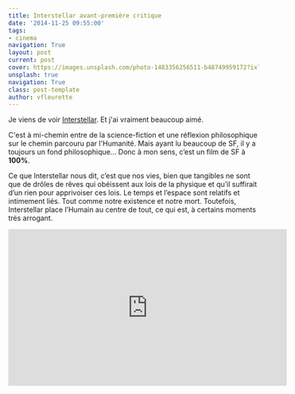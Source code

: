 ```yaml
---
title: Interstellar avant-première critique
date: '2014-11-25 09:55:00'
tags:
- cinema
navigation: True
layout: post
current: post
cover: https://images.unsplash.com/photo-1483356256511-b48749959172?ixlib=rb-0.3.5&q=80&fm=jpg&crop=entropy&cs=tinysrgb&w=1080&fit=max&ixid=eyJhcHBfaWQiOjExNzczfQ&s=816f6bfb0b12f6f2fa48f2fc32d5c1b5
unsplash: true
navigation: True
class: post-template
author: vfleurette
---
```



Je viens de voir <a href="https://cinemur.fr/film/interstellar-226727" target="_blank">Interstellar</a>. Et j'ai vraiment beaucoup aimé.

C'est à mi-chemin entre de la science-fiction et une réflexion philosophique sur le chemin parcouru par l'Humanité. Mais ayant lu beaucoup de SF, il y a toujours un fond philosophique… 
Donc à mon sens, c’est un film de SF à **100%**. 

Ce que Interstellar nous dit, c’est que nos vies, bien que tangibles ne sont que de drôles de rêves qui obéissent aux lois de la physique et qu’il suffirait d’un rien pour apprivoiser ces lois. 
Le temps et l’espace sont relatifs et intimement liés. Tout comme notre existence et notre mort. Toutefois, Interstellar place l’Humain au centre de tout, ce qui est, à certains moments très arrogant.

<iframe width="560" height="315" src="https://www.youtube.com/embed/0vxOhd4qlnA" frameborder="0" allowfullscreen></iframe>